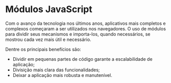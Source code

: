 # Módulos JavaScript

Com o avanço da tecnologia nos últimos anos, aplicativos mais completos e complexos começaram a ser utilizados nos navegadores. O uso de módulos para dividir seus mecanismos e importa-los, quando necessários, se mostrou cada vez mais útil e necessário.

Dentre os principais benefícios são:

- Dividir em pequenas partes de código garante a escalabilidade de aplicação;
- Divisição mais clara das funcionalidades;
- Deixar a aplicação mais robusta e manutenível.